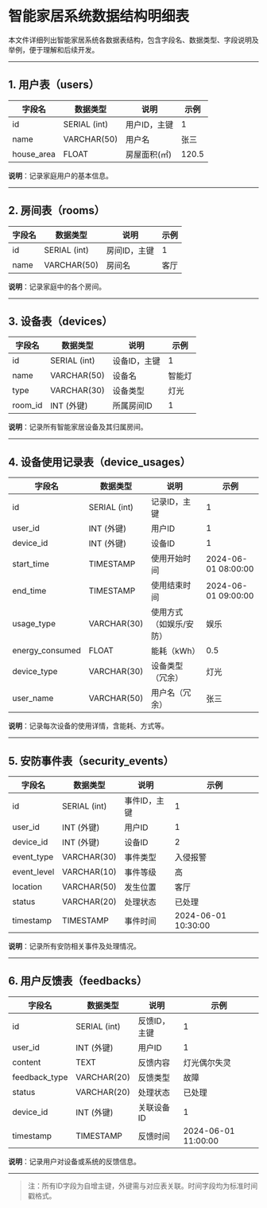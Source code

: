 # 智能家居系统数据结构明细表

本文件详细列出智能家居系统各数据表结构，包含字段名、数据类型、字段说明及举例，便于理解和后续开发。

---

## 1. 用户表（users）

| 字段名      | 数据类型         | 说明         | 示例           |
| ----------- | ---------------- | ------------ | -------------- |
| id          | SERIAL (int)     | 用户ID，主键 | 1              |
| name        | VARCHAR(50)      | 用户名       | 张三           |
| house_area  | FLOAT            | 房屋面积(㎡) | 120.5          |

**说明**：记录家庭用户的基本信息。

---

## 2. 房间表（rooms）

| 字段名      | 数据类型         | 说明         | 示例           |
| ----------- | ---------------- | ------------ | -------------- |
| id          | SERIAL (int)     | 房间ID，主键 | 1              |
| name        | VARCHAR(50)      | 房间名       | 客厅           |

**说明**：记录家庭中的各个房间。

---

## 3. 设备表（devices）

| 字段名      | 数据类型         | 说明         | 示例           |
| ----------- | ---------------- | ------------ | -------------- |
| id          | SERIAL (int)     | 设备ID，主键 | 1              |
| name        | VARCHAR(50)      | 设备名       | 智能灯         |
| type        | VARCHAR(30)      | 设备类型     | 灯光           |
| room_id     | INT (外键)       | 所属房间ID   | 1              |

**说明**：记录所有智能家居设备及其归属房间。

---

## 4. 设备使用记录表（device_usages）

| 字段名         | 数据类型         | 说明                   | 示例                 |
| -------------- | ---------------- | ---------------------- | -------------------- |
| id             | SERIAL (int)     | 记录ID，主键           | 1                    |
| user_id        | INT (外键)       | 用户ID                 | 1                    |
| device_id      | INT (外键)       | 设备ID                 | 1                    |
| start_time     | TIMESTAMP        | 使用开始时间           | 2024-06-01 08:00:00  |
| end_time       | TIMESTAMP        | 使用结束时间           | 2024-06-01 09:00:00  |
| usage_type     | VARCHAR(30)      | 使用方式（如娱乐/安防）  | 娱乐                 |
| energy_consumed| FLOAT            | 能耗（kWh）            | 0.5                  |
| device_type    | VARCHAR(30)      | 设备类型（冗余）       | 灯光                 |
| user_name      | VARCHAR(50)      | 用户名（冗余）         | 张三                 |

**说明**：记录每次设备的使用详情，含能耗、方式等。

---

## 5. 安防事件表（security_events）

| 字段名      | 数据类型         | 说明         | 示例               |
| ----------- | ---------------- | ------------ | ------------------ |
| id          | SERIAL (int)     | 事件ID，主键 | 1                  |
| user_id     | INT (外键)       | 用户ID       | 1                  |
| device_id   | INT (外键)       | 设备ID       | 2                  |
| event_type  | VARCHAR(30)      | 事件类型     | 入侵报警           |
| event_level | VARCHAR(10)      | 事件等级     | 高                 |
| location    | VARCHAR(50)      | 发生位置     | 客厅               |
| status      | VARCHAR(20)      | 处理状态     | 已处理             |
| timestamp   | TIMESTAMP        | 事件时间     | 2024-06-01 10:30:00|

**说明**：记录所有安防相关事件及处理情况。

---

## 6. 用户反馈表（feedbacks）

| 字段名        | 数据类型         | 说明         | 示例               |
| ------------- | ---------------- | ------------ | ------------------ |
| id            | SERIAL (int)     | 反馈ID，主键 | 1                  |
| user_id       | INT (外键)       | 用户ID       | 1                  |
| content       | TEXT             | 反馈内容     | 灯光偶尔失灵       |
| feedback_type | VARCHAR(20)      | 反馈类型     | 故障               |
| status        | VARCHAR(20)      | 处理状态     | 已处理             |
| device_id     | INT (外键)       | 关联设备ID   | 1                  |
| timestamp     | TIMESTAMP        | 反馈时间     | 2024-06-01 11:00:00|

**说明**：记录用户对设备或系统的反馈信息。

---

> 注：所有ID字段为自增主键，外键需与对应表关联。时间字段均为标准时间戳格式。 
